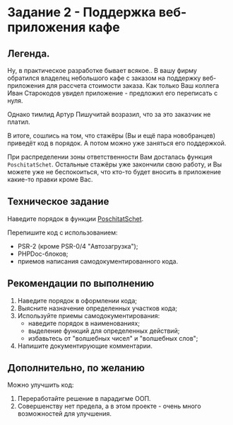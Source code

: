 # Задание 2 - Поддержка веб-приложения кафе

## Легенда.

Ну, в практическое разработке бывает всякое..
В вашу фирму обратился владелец небольшого кафе с заказом на поддержку
веб-приложения для рассчета стоимости заказа.
Как только Ваш коллега Иван Старокодов увидел приложение - 
предложил его переписать с нуля.

Однако тимлид Артур Пишучитай возразил, что за это заказчик не платил.

В итоге, сошлись на том, что стажёры (Вы и ещё пара новобранцев) приведёт код в порядок.
А потом можно уже заняться его поддержкой.

При распределении зоны ответственности Вам досталась функция `PoschitatSchet`.
Остальные стажёры уже закончили свою работу, и Вы можете уже не беспокоиться, 
что кто-то будет вносить в приложение какие-то правки кроме Вас.

## Техническое задание

Наведите порядок в функции [PoschitatSchet](PoschitatSchet.php).

Перепишите код с использованием:
- PSR-2 (кроме PSR-0/4 "Автозагрузка");
- PHPDoc-блоков;
- приемов написания самодокументированного кода.

## Рекомендации по выполнению

1. Наведите порядок в оформлении кода;
2. Выясните назначение определенных участков кода;
3. Используйте приемы самодокументирования:
   - наведите порядок в наименованиях;
   - выделение функций для определенных действий;
   - избавьтесь от "волшебных чисел" и "волшебных слов";
4. Напишите документирующие комментарии.

## Дополнительно, по желанию

Можно улучшить код:
1. Переработайте решение в парадигме ООП.
2. Совершенству нет предела, а в этом проекте - очень много возможностей для улучшения.